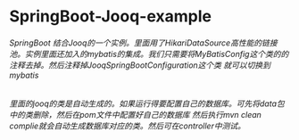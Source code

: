 # SpringBoot-Jooq-example

###### SpringBoot 结合Jooq的一个实例。里面用了HikariDataSource高性能的链接池。实例里面还加入的mybatis的集成。我们只需要将MyBatisConfig这个类的的注释去掉。然后注释掉JooqSpringBootConfiguration这个类 就可以切换到mybatis

###### 里面的jooq的类是自动生成的。如果运行得要配置自己的数据库。可先将data包中的类删除，然后在pom文件中配置好自己的数据库 然后执行mvn clean complie就会自动生成数据库对应的类。然后可在controller中测试。
